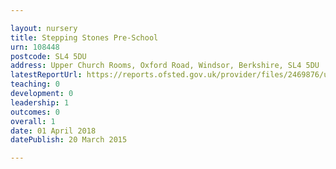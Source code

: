 ```yaml
---

layout: nursery
title: Stepping Stones Pre-School
urn: 108448
postcode: SL4 5DU
address: Upper Church Rooms, Oxford Road, Windsor, Berkshire, SL4 5DU
latestReportUrl: https://reports.ofsted.gov.uk/provider/files/2469876/urn/108448.pdf
teaching: 0
development: 0
leadership: 1
outcomes: 0
overall: 1
date: 01 April 2018 
datePublish: 20 March 2015

---
```

